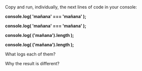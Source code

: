 Copy and run, individually, the next lines of code in your console:

**console.log( 'mañana' === 'mañana' );**

**console.log( 'mañana' === 'mañana' );**

**console.log( ('mañana').length );**

**console.log( ('mañana').length );**

What logs each of them?

Why the result is different?



